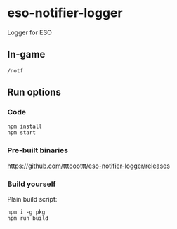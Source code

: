 # eso-notifier-logger
Logger for ESO
## In-game
```
/notf
```
## Run options
### Code
```
npm install
npm start
```
### Pre-built binaries
https://github.com/tttooottt/eso-notifier-logger/releases
### Build yourself
Plain build script:
```
npm i -g pkg
npm run build
```
